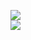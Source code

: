 [![](https://img.shields.io/badge/Made%20With-Github%20Spray-lightgrey.svg?style=for-the-badge&logo=github)](https://github.com/Annihil/github-spray#7131)  
[![](https://i.imgur.com/2DrTn0Z.gif)](https://github.com/Annihil/github-spray)